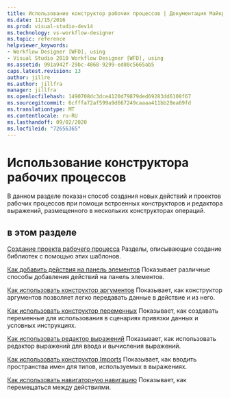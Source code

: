 ```yaml
---
title: Использование конструктор рабочих процессов | Документация Майкрософт
ms.date: 11/15/2016
ms.prod: visual-studio-dev14
ms.technology: vs-workflow-designer
ms.topic: reference
helpviewer_keywords:
- Workflow Designer [WFD], using
- Visual Studio 2010 Workflow Designer [WFD], using
ms.assetid: 991a942f-29bc-4868-9299-ed80c5665ab5
caps.latest.revision: 13
author: jillre
ms.author: jillfra
manager: jillfra
ms.openlocfilehash: 1490708dc3dce4120d79879ded69283dd6108f67
ms.sourcegitcommit: 6cfffa72af599a9d667249caaaa411bb28ea69fd
ms.translationtype: MT
ms.contentlocale: ru-RU
ms.lasthandoff: 09/02/2020
ms.locfileid: "72656365"
---
```

# <a name="using-the-workflow-designer"></a>Использование конструктора рабочих процессов
В данном разделе показан способ создания новых действий и проектов рабочих процессов при помощи встроенных конструкторов и редактора выражений, размещенного в нескольких конструкторах операций.

## <a name="in-this-section"></a>в этом разделе
 [Создание проекта рабочего процесса](../workflow-designer/creating-a-workflow-project.md) Разделы, описывающие создание библиотек с помощью этих шаблонов.

 [Как добавить действия на панель элементов](../workflow-designer/how-to-add-activities-to-the-toolbox.md) Показывает различные способы добавления действий на панель элементов.

 [Как использовать конструктор аргументов](../workflow-designer/how-to-use-the-argument-designer.md) Показывает, как конструктор аргументов позволяет легко передавать данные в действие и из него.

 [Как использовать конструктор переменных](../workflow-designer/how-to-use-the-variable-designer.md) Показывает, как создавать переменные для использования в сценариях привязки данных и условных инструкциях.

 [Как использовать редактор выражений](../workflow-designer/how-to-use-the-expression-editor.md) Показывает, как использовать редактор выражений для ввода и вычисления выражений.

 [Как использовать конструктор Imports](../workflow-designer/how-to-use-the-imports-designer.md) Показывает, как вводить пространства имен для типов, используемых в выражениях.

 [Как использовать навигаторную навигацию](../workflow-designer/how-to-use-breadcrumb-navigation.md) Показывает, как перемещаться между действиями.